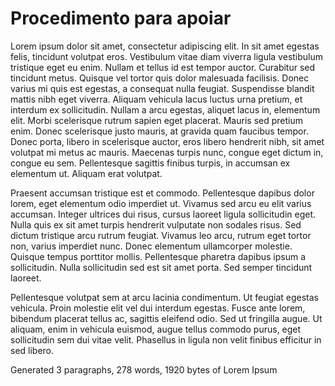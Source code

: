 
# Procedimento para apoiar

Lorem ipsum dolor sit amet, consectetur adipiscing elit. In sit amet egestas
felis, tincidunt volutpat eros. Vestibulum vitae diam viverra ligula vestibulum
tristique eget eu enim. Nullam et tellus id est tempor auctor. Curabitur sed
tincidunt metus. Quisque vel tortor quis dolor malesuada facilisis. Donec varius
mi quis est egestas, a consequat nulla feugiat. Suspendisse blandit mattis nibh
eget viverra. Aliquam vehicula lacus luctus urna pretium, et interdum ex
sollicitudin. Nullam a arcu egestas, aliquet lacus in, elementum elit. Morbi
scelerisque rutrum sapien eget placerat. Mauris sed pretium enim. Donec
scelerisque justo mauris, at gravida quam faucibus tempor. Donec porta, libero
in scelerisque auctor, eros libero hendrerit nibh, sit amet volutpat mi metus ac
mauris. Maecenas turpis nunc, congue eget dictum in, congue eu sem. Pellentesque
sagittis finibus turpis, in accumsan ex elementum ut. Aliquam erat volutpat.

Praesent accumsan tristique est et commodo. Pellentesque dapibus dolor lorem,
eget elementum odio imperdiet ut. Vivamus sed arcu eu elit varius accumsan.
Integer ultrices dui risus, cursus laoreet ligula sollicitudin eget. Nulla quis
ex sit amet turpis hendrerit vulputate non sodales risus. Sed dictum tristique
arcu rutrum feugiat. Vivamus leo arcu, rutrum eget tortor non, varius imperdiet
nunc. Donec elementum ullamcorper molestie. Quisque tempus porttitor mollis.
Pellentesque pharetra dapibus ipsum a sollicitudin. Nulla sollicitudin sed est
sit amet porta. Sed semper tincidunt laoreet.

Pellentesque volutpat sem at arcu lacinia condimentum. Ut feugiat egestas
vehicula. Proin molestie elit vel dui interdum egestas. Fusce ante lorem,
bibendum placerat tellus ac, sagittis eleifend odio. Sed ut fringilla augue. Ut
aliquam, enim in vehicula euismod, augue tellus commodo purus, eget sollicitudin
sem dui vitae velit. Phasellus in ligula non velit finibus efficitur in sed
libero.

Generated 3 paragraphs, 278 words, 1920 bytes of Lorem Ipsum


